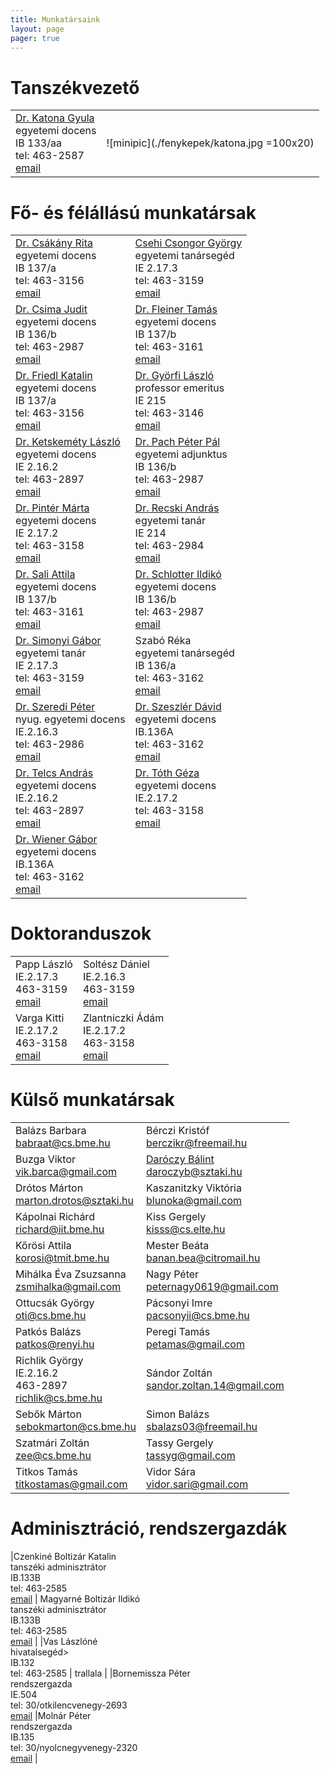 ```yaml
---
title: Munkatársaink
layout: page 
pager: true 
---
```


Tanszékvezető
=============

|               |               |
| ------------- |:-------------:| 
|[Dr. Katona Gyula](http://www.cs.bme.hu/~kiskat)<br> egyetemi docens<br>IB 133/aa <br> tel: 463-2587<br>[email](mailto:kiskat@cs.bme.hu)  |  ![minipic](./fenykepek/katona.jpg =100x20)| 


Fő- és félállású munkatársak
=============================

|               |               |
| ------------- |---------------| 
|[Dr. Csákány Rita](http://www.cs.bme.hu/~csakany)<br> egyetemi docens<br>IB 137/a <br> tel: 463-3156<br>[email](mailto:csakany@cs.bme.hu)  |  [Csehi Csongor György](http://www.cs.bme.hu/~cscsgy)<br> egyetemi tanársegéd<br>IE 2.17.3 <br> tel: 463-3159<br>[email](mailto:cscsgy@cs.bme.hu) | 
|[Dr. Csima Judit](http://www.cs.bme.hu/~csima)<br> egyetemi docens<br>IB 136/b <br> tel: 463-2987<br>[email](mailto:csima@cs.bme.hu)  | [Dr. Fleiner Tamás](http://www.cs.bme.hu/~fleiner)<br> egyetemi docens<br>IB 137/b <br> tel: 463-3161<br>[email](mailto:fleiner@cs.bme.hu)  | 
|[Dr. Friedl Katalin](http://www.cs.bme.hu/~friedl)<br> egyetemi docens<br>IB 137/a <br> tel: 463-3156<br>[email](mailto:friedl@cs.bme.hu)  | [Dr. Györfi László](http://www.cs.bme.hu/~gyorfi)<br> professor emeritus <br>IE 215 <br> tel: 463-3146<br>[email](mailto:gyorfi@cs.bme.hu)  | 
|[Dr. Ketskeméty László](http://www.cs.bme.hu/~kela)<br> egyetemi docens<br>IE 2.16.2 <br> tel: 463-2897<br>[email](mailto:kela@cs.bme.hu)  | [Dr. Pach Péter Pál](http://www.cs.bme.hu/~ppp)<br> egyetemi adjunktus<br>IB 136/b <br> tel: 463-2987<br>[email](mailto:ppp@cs.bme.hu)  | 
|[Dr. Pintér Márta](http://www.cs.bme.hu/~marti)<br> egyetemi docens<br>IE 2.17.2 <br> tel: 463-3158<br>[email](mailto:marti@cs.bme.hu)  | [Dr. Recski András](http://www.cs.bme.hu/~recski)<br> egyetemi tanár<br>IE 214 <br> tel: 463-2984<br>[email](mailto:recski@cs.bme.hu)  | 
|[Dr. Sali Attila](http://www.cs.bme.hu/~sali)<br> egyetemi docens<br>IB 137/b<br> tel: 463-3161<br>[email](mailto:sali@renyi.hu)  | [Dr. Schlotter Ildikó](http://www.cs.bme.hu/~ildi)<br> egyetemi docens<br>IB 136/b <br> tel: 463-2987<br>[email](mailto:ildi@cs.bme.hu)  | 
|[Dr. Simonyi Gábor](http://www.cs.bme.hu/~simonyi)<br> egyetemi tanár<br>IE 2.17.3<br> tel: 463-3159<br>[email](mailto:simonyi@renyi.hu)  | Szabó Réka <br> egyetemi tanársegéd<br>IB 136/a <br> tel: 463-3162<br>[email](mailto:szabo@cs.bme.hu)  | 
| [Dr. Szeredi Péter](http://www.cs.bme.hu/~szeredi)<br> nyug. egyetemi docens	<br> IE.2.16.3	<br> tel: 463-2986	<br> [email](mailto:szeredi@cs.bme.hu) | [Dr. Szeszlér Dávid](http://www.cs.bme.hu/~szeszler) <br>	egyetemi docens	<br> IB.136A	<br> tel: 463-3162	<br> [email](mailto:szeszler@cs.bme.hu) | 
|  [Dr. Telcs András](http://www.cs.bme.hu/~telcs) <br>	egyetemi docens	<br> IE.2.16.2	<br> tel: 463-2897	<br> [email](mailto:telcs@cs.bme.hu) | [Dr. Tóth Géza](http://www.cs.bme.hu/~geza)<br>	egyetemi docens	<br> IE.2.17.2	<br> tel: 463-3158	<br> [email](mailto:geza@renyi.hu) |
| [Dr. Wiener Gábor](http://www.cs.bme.hu/~wiener)	<br> egyetemi docens	<br> IB.136A	<br> tel: 463-3162	<br> [email](mailto:wiener@cs.bme.hu) |


Doktoranduszok
==============

|               |               |
| ------------- |---------------| 
|Papp László	<br> IE.2.17.3 <br>	463-3159 <br>	    [email](mailto:lazsa@gmail.com)| Soltész Dániel <br> IE.2.16.3 <br>	463-3159 <br>	    [email](mailto:solteszd@cs.bme.hu)|
| Varga Kitti	 	<br> IE.2.17.2 <br>	463-3158 <br>	    [email](mailto:vkitti@cs.bme.hu)| Zlantniczki Ádám  	<br> IE.2.17.2 <br>	463-3158 <br>	[email](mailto:adam.zlatniczki@cs.bme.hu)|

Külső munkatársak
==================

|               |               |
| ------------- |---------------| 
| Balázs Barbara	 	 	 	<br> babraat@cs.bme.hu | Bérczi Kristóf	 	 	 	<br> berczikr@freemail.hu |
| Buzga Viktor	 	 	 	    <br> vik.barca@gmail.com |  [Daróczy Bálint](http://www.cs.bme.hu/~daroczyb)	 	 	 	<br> daroczyb@sztaki.hu |
| Drótos Márton	 	 	 	    <br>marton.drotos@sztaki.hu | Kaszanitzky Viktória	 	 	<br> blunoka@gmail.com |
| Kápolnai Richárd	 	 	 	<br> richard@iit.bme.hu | Kiss Gergely	 	 	 	    <br> kisss@cs.elte.hu |
| Kőrösi Attila	 	 	 	    <br> korosi@tmit.bme.hu | Mester Beáta	 	 	 	    <br>  banan.bea@citromail.hu |
| Mihálka Éva Zsuzsanna	 	 	<br> zsmihalka@gmail.com | Nagy Péter	 	 	 	    <br> peternagy0619@gmail.com |
| Ottucsák György	            <br> oti@cs.bme.hu | Pácsonyi Imre	 	 	 	    <br> pacsonyii@cs.bme.hu |
| Patkós Balázs	 	 	 	    <br> patkos@renyi.hu | Peregi Tamás	 	 	 	    <br> petamas@gmail.com |
| Richlik György	 <br> IE.2.16.2	<br> 463-2897	<br> richlik@cs.bme.hu |  Sándor Zoltán	 	 	 	<br> sandor.zoltan.14@gmail.com |
| Sebők Márton	 	 	 	<br> sebokmarton@cs.bme.hu | Simon Balázs	 	 	 	<br> sbalazs03@freemail.hu |
| Szatmári Zoltán	  	 	<br> zee@cs.bme.hu | Tassy Gergely	 	 	 	<br> tassyg@gmail.com |
| Titkos Tamás	 	 	 	<br> titkostamas@gmail.com | Vidor Sára	 	 	 	<br> vidor.sari@gmail.com |

Adminisztráció, rendszergazdák
==============================

|Czenkiné Boltizár Katalin	 	<br> tanszéki adminisztrátor <br> IB.133B <br>	tel: 463-2585	<br> [email](mailto:czenki@cs.bme.hu) | Magyarné Boltizár Ildikó	 	<br> tanszéki adminisztrátor<br> IB.133B <br>	tel: 463-2585	<br> [email](mailto:boltizar@cs.bme.hu) | 
|Vas Lászlóné	 	<br> hivatalsegéd> <br> IB.132 <br>	tel: 463-2585 | trallala |
|Bornemissza Péter	 	<br> rendszergazda <br> IE.504 <br>	tel: 30/otkilencvenegy-2693	<br> [email](mailto:bornemissza.peter@cs.bme.hu) |Molnár Péter	 	<br> rendszergazda<br> IB.135  <br>	tel: 30/nyolcnegyvenegy-2320	<br> [email](mailto:mpeter@cs.bme.hu) |
